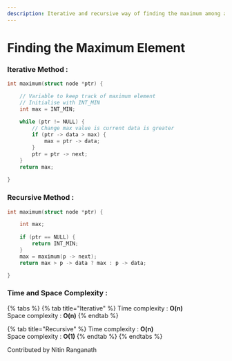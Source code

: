 ```yaml
---
description: Iterative and recursive way of finding the maximum among all the node's data.
---
```


# Finding the Maximum Element

### Iterative Method :

```c
int maximum(struct node *ptr) {

    // Variable to keep track of maximum element
    // Initialise with INT_MIN 
    int max = INT_MIN;
    
    while (ptr != NULL) {
        // Change max value is current data is greater 
        if (ptr -> data > max) {
            max = ptr -> data;
        }
        ptr = ptr -> next;
    }
    return max;
    
}
```

### Recursive Method :

```c
int maximum(struct node *ptr) {

    int max;
    
    if (ptr == NULL) {
        return INT_MIN;
    }
    max = maximum(p -> next);
    return max > p -> data ? max : p -> data;

}
```

### Time and Space Complexity :

{% tabs %}
{% tab title="Iterative" %}
Time complexity : **O\(n\)**  
Space complexity : **O\(n\)**
{% endtab %}

{% tab title="Recursive" %}
Time complexity : **O\(n\)**  
Space complexity : **O\(1\)**
{% endtab %}
{% endtabs %}

Contributed by Nitin Ranganath

